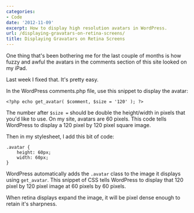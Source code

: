 ```yaml
---
categories:
- Code
date: '2012-11-09'
excerpt: How to display high resolution avatars in WordPress.
url: /displaying-gravatars-on-retina-screens/
title: Displaying Gravatars on Retina Screens
---
```


One thing that's been bothering me for the last couple of months is how fuzzy and awful the avatars in the comments section of this site looked on my iPad.

Last week I fixed that. It's pretty easy.

In the WordPress comments.php file, use this snippet to display the avatar:

<pre><code class="language-php">&lt;?php echo get_avatar( $comment, $size = '120' ); ?&gt;</code></pre>

The number after <code>$size =</code> should be double the height/width in pixels that you'd like to use. On my site, avatars are 60 pixels. This code tells WordPress to display a 120 pixel by 120 pixel square image.

Then in my stylesheet, I add this bit of code:

<pre><code class="language-css">.avatar {
    height: 60px;
    width: 60px;
}</code></pre>

WordPress automatically adds the <code class="language-css">.avatar</code> class to the image it displays using <code class="language-php">get_avatar</code>. This snippet of CSS tells WordPress to display that 120 pixel by 120 pixel image at 60 pixels by 60 pixels.

When retina displays expand the image, it will be pixel dense enough to retain it's sharpness.
